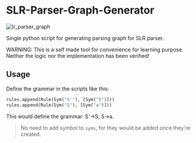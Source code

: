 # SLR-Parser-Graph-Generator

![lr_parser_graph](https://github.com/user-attachments/assets/ff041b3b-f3ff-460b-9f84-5bd87b5c371b)

Single python script for generating parsing graph for SLR parser.

WARNING: This is a self made tool for convenience for learning purpose.
Neither the logic nor the implementation has been verified!

## Usage

Define the grammar in the scripts like this:

```python
rules.append(Rule(Sym("S'"), [Sym("S")]))
rules.append(Rule(Sym("S"), [Sym("a")]))
```

This would define the grammar: S'->S, S->a.

> No need to add symbol to `syms`, for
> they would be added once they're created.
